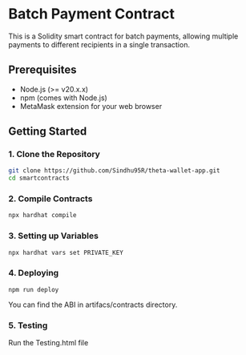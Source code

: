 # Batch Payment Contract

This is a Solidity smart contract for batch payments, allowing multiple payments to different recipients in a single transaction.

## Prerequisites

- Node.js (>= v20.x.x)
- npm (comes with Node.js)
- MetaMask extension for your web browser

## Getting Started

### 1. Clone the Repository

```bash
git clone https://github.com/Sindhu95R/theta-wallet-app.git
cd smartcontracts
```

### 2. Compile Contracts

```bash
npx hardhat compile
```

### 3. Setting up Variables
```bash
npx hardhat vars set PRIVATE_KEY  
```

### 4. Deploying
```
npm run deploy
```

You can find the ABI in artifacs/contracts directory.

### 5. Testing
Run the Testing.html file